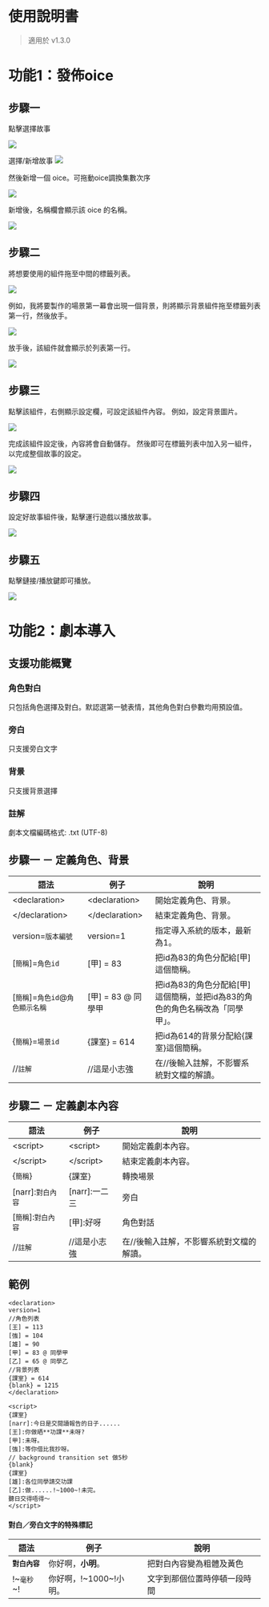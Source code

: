 # 使用說明書
> 適用於 v1.3.0

# 功能1：發佈oice
## 步驟一
點擊選擇故事

![](resources/a8c79adb0cf84915a99c5cfbc33de4bd.png)

選擇/新增故事
![](resources/24f1a880fa9b4ea7b18e7553a48e205b.png)

然後新增一個 oice。可拖動oice調換集數次序

![](resources/70B3FE15EA755CD429C4B82AB772C812.png)

新增後，名稱欄會顯示該 oice 的名稱。

![](resources/D66833A42815DB516927D7BF72B1F23E.png)

## 步驟二

將想要使用的組件拖至中間的標籤列表。

![](resources/c267e90cb7494a77b7288a8bba338379.png)

例如，我將要製作的場景第一幕會出現一個背景，則將顯示背景組件拖至標籤列表第一行，然後放手。

![](resources/f7209276547c4e31b6fd9efb7ab2e2ad.png)

放手後，該組件就會顯示於列表第一行。

![](resources/a10843e45505473ea6c82f77cdaac0c8.png)

## 步驟三
點擊該組件，右側顯示設定欄，可設定該組件內容。
例如，設定背景圖片。

![](resources/f14cb8bfa5954ff6a8802e20142249c8.png)

完成該組件設定後，內容將會自動儲存。
然後即可在標籤列表中加入另一組件，以完成整個故事的設定。

![](resources/3c17206a364f42a8bb3d3c6a84291d65.png)

## 步驟四
設定好故事組件後，點擊運行遊戲以播放故事。

![](resources/32a7274eeab04e3b96bcb3f9ae396a45.png)

## 步驟五
點擊鏈接/播放鍵即可播放。

![](resources/545d6915234544d089be3105ef26df24.png)




# 功能2：劇本導入
## 支援功能概覽
### 角色對白
只包括角色選擇及對白。默認選第一號表情，其他角色對白參數均用預設值。
### 旁白
只支援旁白文字
### 背景
只支援背景選擇
### 註解
劇本文檔編碼格式: .txt (UTF-8)

## 步驟一 － 定義角色、背景
語法|例子|說明
---|---|---------------------------
\<declaration\>|\<declaration\>|開始定義角色、背景。
\</declaration\>|\</declaration\>|結束定義角色、背景。
version=`版本編號`|version=1|指定導入系統的版本，最新為1。
[`簡稱`]=`角色id`|[甲] = 83|把id為83的角色分配給[甲]這個簡稱。
[`簡稱`]=`角色id`@`角色顯示名稱`|[甲] = 83 @ 同學甲|把id為83的角色分配給[甲]這個簡稱，並把id為83的角色的角色名稱改為「同學甲」。
{`簡稱`}=`場景id`|{課室} = 614|把id為614的背景分配給{課室}這個簡稱。
//`註解`|//這是小志強|在//後輸入註解，不影響系統對文檔的解讀。

## 步驟二 － 定義劇本內容
語法|例子|說明
---|---|---------------------------
\<script\>|\<script\>|開始定義劇本內容。
\</script\>|\</script\>|結束定義劇本內容。
{`簡稱`}|{課室}|轉換場景
\[narr\]:`對白內容`|\[narr\]:一二三|旁白
\[`簡稱`\]:`對白內容`|\[甲\]:好呀|角色對話
//`註解`|//這是小志強|在//後輸入註解，不影響系統對文檔的解讀。

## 範例
```
<declaration>
version=1
//角色列表
[王] = 113
[強] = 104
[雄] = 90
[甲] = 83 @ 同學甲
[乙] = 65 @ 同學乙
//背景列表
{課室} = 614
{blank} = 1215
</declaration>

<script>
{課室}
[narr]:今日是交閱讀報告的日子......
[王]:你做晒**功課**未呀?
[甲]:未呀。
[強]:等你借比我抄呀。
// background transition set 做5秒
{blank}
{課室}
[雄]:各位同學請交功課
[乙]:做......!~1000~!未完。
聽日交得唔得～
</script>
```

#### 對白／旁白文字的特殊標記
語法|例子|說明
---|---|---------------------------
**`對白內容`**|你好啊，**小明**。|把對白內容變為粗體及黃色
!\~`毫秒`\~!|你好啊，!\~1000\~!小明。|文字到那個位置時停頓一段時間




